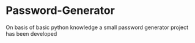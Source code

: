 # Password-Generator
On basis of basic python knowledge a small password generator project has been developed
